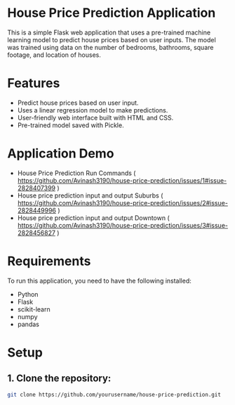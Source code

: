 # House Price Prediction Application

This is a simple Flask web application that uses a pre-trained machine learning model to predict house prices based on user inputs. The model was trained using data on the number of bedrooms, bathrooms, square footage, and location of houses.

# Features
- Predict house prices based on user input.
- Uses a linear regression model to make predictions.
- User-friendly web interface built with HTML and CSS.
- Pre-trained model saved with Pickle.

 # Application Demo 

   - House Price Prediction Run Commands  ( https://github.com/Avinash3190/house-price-prediction/issues/1#issue-2828407399   )
   - House price prediction input and output Suburbs  (  https://github.com/Avinash3190/house-price-prediction/issues/2#issue-2828449996 )
   - House price prediction input and output Downtown  ( https://github.com/Avinash3190/house-price-prediction/issues/3#issue-2828456827  )

# Requirements
To run this application, you need to have the following installed:
- Python 
- Flask
- scikit-learn
- numpy
- pandas

# Setup

## 1. Clone the repository:
```bash
git clone https://github.com/yourusername/house-price-prediction.git
